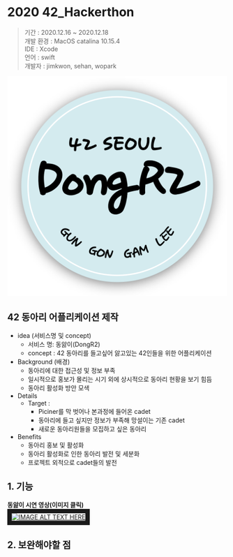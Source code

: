 # 2020 42_Hackerthon
> 기간 : 2020.12.16 ~ 2020.12.18  
> 개발 환경 : MacOS catalina 10.15.4  
> IDE : Xcode  
> 언어 : swift  
> 개발자 : jimkwon, sehan, wopark

![](dongari.png)

## 42 동아리 어플리케이션 제작
+ idea (서비스명 및 concept)
  + 서비스 명: 동앓이(DongR2)
  + concept :  42 동아리를 들고싶어 앓고있는 42인들을 위한 어플리케이션
+ Background (배경)
  + 동아리에 대한 접근성 및 정보 부족
  + 일시적으로 홍보가 몰리는 시기 외에 상시적으로 동아리 현황을 보기 힘듬
  + 동아리 활성화 방안 모색
+ Details
  + Target : 
    + Piciner를 막 벗어나 본과정에 들어온 cadet
    + 동아리에 들고 싶지만 정보가 부족해 망설이는 기존 cadet
    + 새로운 동아리원들을 모집하고 싶은 동아리
+ Benefits
  + 동아리 홍보 및 활성화
  + 동아리 활성화로 인한 동아리 발전 및 세분화
  + 프로젝트 외적으로 cadet들의 발전

## 1. 기능
**동앓이 시연 영상(이미지 클릭)**  
<a href="http://www.youtube.com/watch?feature=player_embedded&v=qotEE3RVGRM" target="_blank"><img src="http://img.youtube.com/vi/qotEE3RVGRM/1.jpg" 
alt="IMAGE ALT TEXT HERE" width="240" height="180" border="10" /></a>

## 2. 보완해야할 점